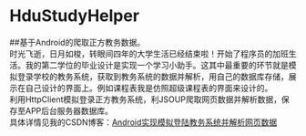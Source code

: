 # HduStudyHelper
##基于Android的爬取正方教务数据。<br>
   时光飞逝，日月如梭，转眼间四年的大学生活已经结束啦！开始了程序员的加班生活。我的第二学位的毕业设计是实现一个学习小助手。这其中最重要的环节就是模拟登录学校的教务系统，获取到教务系统的数据并解析，用自己的数据库存储，展示在自己设计的界面上。例如课程表我是仿照超级课程表的界面来设计的。<br>
利用HttpClient模拟登录正方教务系统，利JSOUP爬取网页数据并解析数据，保存至APP后台服务器数据库。<br>
 具体详情见我的CSDN博客：[Android实现模拟登陆教务系统并解析网页数据](http://blog.csdn.net/u013132758/article/details/73203820)
